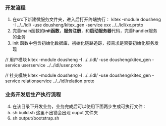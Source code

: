 
### 开发流程
1. 在src下新建微服务文件夹，进入后打开终端执行：
   kitex -module dousheng -I ../../idl/ -use dousheng/kitex_gen  -service xxx ../../idl/xx.proto
2. 完善main函数的**init函数**，**服务注册**，和**启动服务器**代码，完善handler服务的业务
3. init 函数中包含初始化数据库，初始化链路追踪，按需求是否要初始化服务发现

// 用户模块
kitex -module dousheng -I ../../idl/ -use dousheng/kitex_gen  -service userservice ../../idl/user.proto

// 社交模块
kitex -module dousheng -I ../../idl/ -use dousheng/kitex_gen  -service relationservice ../../idl/relation.proto

### 业务开发后生产执行流程
4. 在该目录下开发业务，业务完成后可以使用下面两步生成可执行文件：
5. sh build.sh   这里不出错会出现 ouput 文件夹
6. sh output/bootstrap.sh 





